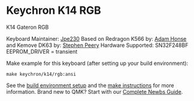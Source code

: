 # Keychron K14 RGB

K14 Gateron RGB

Keyboard Maintainer: [Jpe230](https://github.com/Jpe230)
Based on Redragon K566 by: [Adam Honse](https://github.com/CalcProgrammer1) and Kemove DK63 by: [Stephen Peery](https://github.com/smp4488)
Hardware Supported: SN32F248BF
EEPROM_DRIVER = transient

Make example for this keyboard (after setting up your build environment):

    make keychron/k14/rgb:ansi

See the [build environment setup](https://docs.qmk.fm/#/getting_started_build_tools) and the [make instructions](https://docs.qmk.fm/#/getting_started_make_guide) for more information. Brand new to QMK? Start with our [Complete Newbs Guide](https://docs.qmk.fm/#/newbs).
